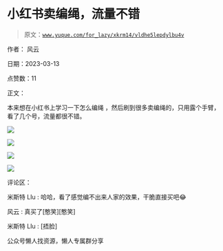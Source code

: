 # 小红书卖编绳，流量不错

> 原文：[`www.yuque.com/for_lazy/xkrm14/vldhe5lepdylbu4v`](https://www.yuque.com/for_lazy/xkrm14/vldhe5lepdylbu4v)

作者： 风云

日期：2023-03-13

点赞数：11

正文：

本来想在小红书上学习一下怎么编绳 ，然后刷到很多卖编绳的，只用露个手臂，看了几个号，流量都很不错。

![](img/2ef383139cef376a6b09bf9c396ebad0.png)

![](img/7c62b88442a5279158ae68f3b69c09d0.png)

![](img/76aed03c044bacbb2bd80a1bb5dc554c.png)

![](img/f4b74a59f92216f8bd024d498d701424.png)

评论区：

米斯特 LIu : 哈哈，看了感觉编不出来人家的效果，干脆直接买吧😂

风云 : 真买了[憨笑][憨笑]

米斯特 LIu : [捂脸]

公众号懒人找资源，懒人专属群分享

